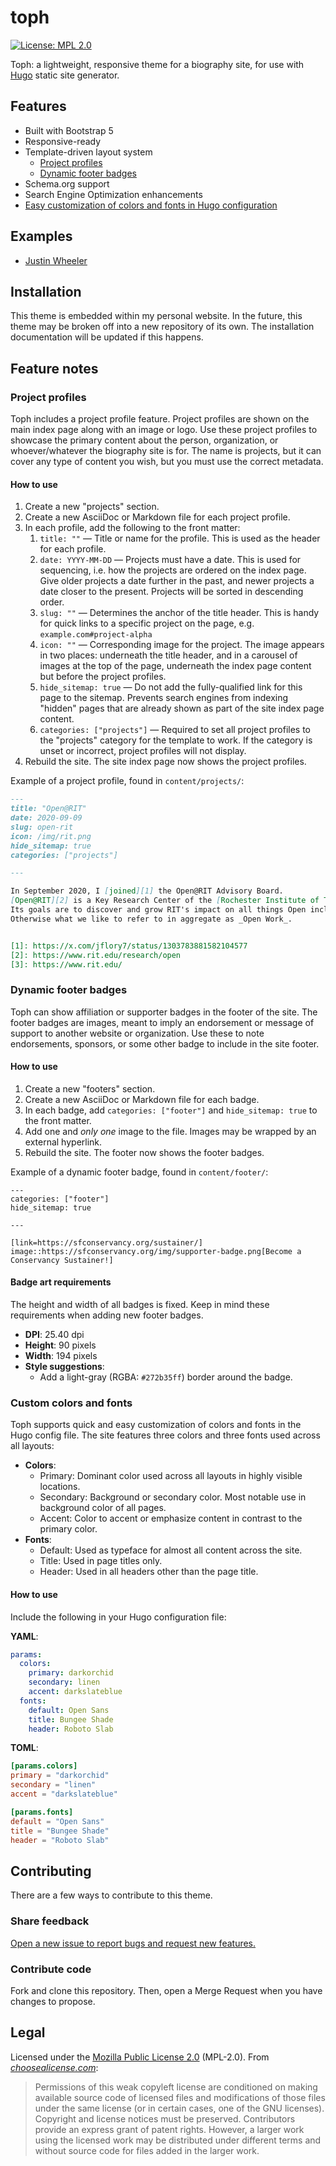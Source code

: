 toph
====

<!--
    Style rule: one sentence per line please!
    This makes git diffs easier to read. :)
-->

[![License: MPL 2.0](https://img.shields.io/badge/License-MPL_2.0-brightgreen.svg)](https://opensource.org/licenses/MPL-2.0)

Toph: a lightweight, responsive theme for a biography site, for use with [Hugo](https://gohugo.io/) static site generator.


## Features

- Built with Bootstrap 5
- Responsive-ready
- Template-driven layout system
  - [Project profiles](#project-profiles)
  - [Dynamic footer badges](#dynamic-footer-badges)
- Schema.org support
- Search Engine Optimization enhancements
- [Easy customization of colors and fonts in Hugo configuration](#custom-colors-and-fonts)


## Examples

* [Justin Wheeler](https://jwf.io)


## Installation

This theme is embedded within my personal website.
In the future, this theme may be broken off into a new repository of its own.
The installation documentation will be updated if this happens.

<!--
The recommended installation method for an existing Hugo site is with a [git submodule](https://git-scm.com/docs/git-submodule).
Use the commands below to add the theme to an existing Hugo site:

```bash
cd /path/to/hugo-site/
mkdir --parents themes/toph/
git submodule add git@github.com:jwflory/toph-hugo.git themes/toph
git commit --signoff --message="Add Toph theme as a git submodule"
git push
```

### Update a submodule to latest upstream

Sometimes you will want to update the git submodule with new changes added upstream to this repository.
To pull newer upstream changes into your pre-existing git submodule, run the following from your Hugo project root directory:

```bash
git submodule update --remote --rebase
```
-->

## Feature notes

### Project profiles

Toph includes a project profile feature.
Project profiles are shown on the main index page along with an image or logo.
Use these project profiles to showcase the primary content about the person, organization, or whoever/whatever the biography site is for.
The name is projects, but it can cover any type of content you wish, but you must use the correct metadata.

#### How to use

1. Create a new "projects" section.
1. Create a new AsciiDoc or Markdown file for each project profile.
1. In each profile, add the following to the front matter:
    1. `title: ""` —
     Title or name for the profile.
     This is used as the header for each profile.
    1. `date: YYYY-MM-DD` —
     Projects must have a date.
     This is used for sequencing, i.e. how the projects are ordered on the index page.
     Give older projects a date further in the past, and newer projects a date closer to the present.
     Projects will be sorted in descending order.
    1. `slug: ""` —
     Determines the anchor of the title header.
     This is handy for quick links to a specific project on the page, e.g. `example.com#project-alpha`
    1. `icon: ""` —
     Corresponding image for the project.
     The image appears in two places:
     underneath the title header, and in a carousel of images at the top of the page, underneath the index page content but before the project profiles.
    1. `hide_sitemap: true` —
     Do not add the fully-qualified link for this page to the sitemap.
     Prevents search engines from indexing "hidden" pages that are already shown as part of the site index page content.
    1. `categories: ["projects"]` —
     Required to set all project profiles to the "projects" category for the template to work.
     If the category is unset or incorrect, project profiles will not display.
1. Rebuild the site.
   The site index page now shows the project profiles.

Example of a project profile, found in `content/projects/`:

```markdown
---
title: "Open@RIT"
date: 2020-09-09
slug: open-rit
icon: /img/rit.png
hide_sitemap: true
categories: ["projects"]

---

In September 2020, I [joined][1] the Open@RIT Advisory Board.
[Open@RIT][2] is a Key Research Center of the [Rochester Institute of Technology][3] and serves as the Open Source Programs Office for RIT.
Its goals are to discover and grow RIT's impact on all things Open including, but not limited to, Open Source Software, Open Data, Open Hardware, Open Educational Resources and Creative Commons-licensed efforts.
Otherwise what we like to refer to in aggregate as _Open Work_.


[1]: https://x.com/jflory7/status/1303783881582104577
[2]: https://www.rit.edu/research/open
[3]: https://www.rit.edu/
```

### Dynamic footer badges

Toph can show affiliation or supporter badges in the footer of the site.
The footer badges are images, meant to imply an endorsement or message of support to another website or organization.
Use these to note endorsements, sponsors, or some other badge to include in the site footer.

#### How to use

1. Create a new "footers" section.
1. Create a new AsciiDoc or Markdown file for each badge.
  1. In each badge, add `categories: ["footer"]` and `hide_sitemap: true` to the front matter.
  1. Add one and _only one_ image to the file.
     Images may be wrapped by an external hyperlink.
1. Rebuild the site.
   The footer now shows the footer badges.

Example of a dynamic footer badge, found in `content/footer/`:

```asciidoc
---
categories: ["footer"]
hide_sitemap: true

---

[link=https://sfconservancy.org/sustainer/]
image::https://sfconservancy.org/img/supporter-badge.png[Become a Conservancy Sustainer!]
```

#### Badge art requirements

The height and width of all badges is fixed.
Keep in mind these requirements when adding new footer badges.

* **DPI**:
  25.40 dpi
* **Height**:
  90 pixels
* **Width**:
  194 pixels
* **Style suggestions**:
  * Add a light-gray (RGBA: `#272b35ff`) border around the badge.

### Custom colors and fonts

Toph supports quick and easy customization of colors and fonts in the Hugo config file.
The site features three colors and three fonts used across all layouts:

* **Colors**:
  * Primary:
    Dominant color used across all layouts in highly visible locations.
  * Secondary:
    Background or secondary color.
    Most notable use in background color of all pages.
  * Accent:
    Color to accent or emphasize content in contrast to the primary color.
* **Fonts**:
  * Default:
    Used as typeface for almost all content across the site.
  * Title:
    Used in page titles only.
  * Header:
    Used in all headers other than the page title.

#### How to use

Include the following in your Hugo configuration file:

**YAML**:

```yaml
params:
  colors:
    primary: darkorchid
    secondary: linen
    accent: darkslateblue
  fonts:
    default: Open Sans
    title: Bungee Shade
    header: Roboto Slab
```

**TOML**:

```toml
[params.colors]
primary = "darkorchid"
secondary = "linen"
accent = "darkslateblue"

[params.fonts]
default = "Open Sans"
title = "Bungee Shade"
header = "Roboto Slab"
```


## Contributing

There are a few ways to contribute to this theme.

### Share feedback

[Open a new issue to report bugs and request new features.](https://gitlab.com/jwflory/jwflory.gitlab.io/-/issues/new)

### Contribute code

Fork and clone this repository.
Then, open a Merge Request when you have changes to propose.


## Legal

Licensed under the [Mozilla Public License 2.0](https://www.mozilla.org/en-US/MPL/ "About the Mozilla Public License") (MPL-2.0).
From [_choosealicense.com_](https://choosealicense.com/licenses/mpl-2.0/):

> Permissions of this weak copyleft license are conditioned on making available source code of licensed files and modifications of those files under the same license (or in certain cases, one of the GNU licenses).
> Copyright and license notices must be preserved.
> Contributors provide an express grant of patent rights.
> However, a larger work using the licensed work may be distributed under different terms and without source code for files added in the larger work.
